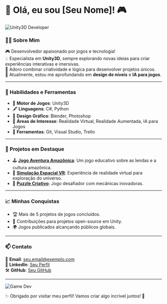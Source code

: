 # 👾 Olá, eu sou [Seu Nome]! 🎮

![Unity3D Developer](https://media.giphy.com/media/l46CjC8DDY0s7grQA/giphy.gif)

### 👨‍💻 Sobre Mim
🎮 Desenvolvedor apaixonado por jogos e tecnologia!  
💡 Especialista em **Unity3D**, sempre explorando novas ideias para criar experiências interativas e imersivas.  
🎨 Adoro combinar criatividade e lógica para desenvolver projetos únicos.  
🌱 Atualmente, estou me aprofundando em **design de níveis** e **IA para jogos**.  

---

### 🚀 Habilidades e Ferramentas
- 🌟 **Motor de Jogos**: Unity3D  
- 🖋️ **Linguagens**: C#, Python  
- 🎨 **Design Gráfico**: Blender, Photoshop  
- 🧠 **Áreas de Interesse**: Realidade Virtual, Realidade Aumentada, IA para Jogos  
- 🔧 **Ferramentas**: Git, Visual Studio, Trello

---

### 🌟 Projetos em Destaque
- 🕹️ [**Jogo Aventura Amazônica**](#): Um jogo educativo sobre as lendas e a cultura amazônica.  
- 🚀 [**Simulação Espacial VR**](#): Experiência de realidade virtual para exploração do universo.  
- 🧩 [**Puzzle Criativo**](#): Jogo desafiador com mecânicas inovadoras.

---

### 📈 Minhas Conquistas
- 🏆 Mais de 5 projetos de jogos concluídos.  
- 📖 Contribuições para projetos open-source em Unity.  
- 🌍 Jogos publicados alcançando públicos globais.

---

### 📫 Contato
💌 **Email**: [seu.email@exemplo.com](mailto:seu.email@exemplo.com)  
📱 **LinkedIn**: [Seu Perfil](#)  
🛠️ **GitHub**: [Seu GitHub](#)  

---

![Game Dev](https://media.giphy.com/media/RbDKaczqWovIugyJmW/giphy.gif)

✨ Obrigado por visitar meu perfil! Vamos criar algo incrível juntos! 🚀
